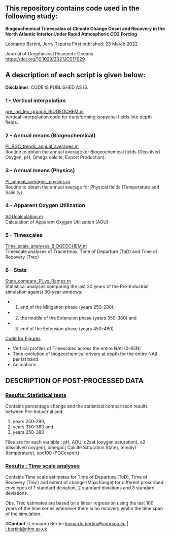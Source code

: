 ## This repository contains code used in the following study: 

**Biogeochemical Timescales of Climate Change Onset and Recovery in the North Atlantic Interior Under Rapid Atmospheric CO2 Forcing**

Leonardo Bertini, Jerry Tjiputra
First published: 23 March 2022

Journal of Geophysical Research: Oceans
https://doi.org/10.1029/2021JC017929

## A description of each script is given below:
**Disclaimer**: CODE IS PUBLISHED AS IS. 

### 1 - Vertical interpolation
[pre_ind_leo_grunch_BIOGEOCHEM.m](https://github.com/LeoBertini/NorESM_ramp_study/blob/main/pre_ind_leo_grunch_BIOGEOCHEM.m')  
Vertical interpolation code for transforming isopycnal fields into depth fields. 

### 2 - Annual means (Biogeochemical)
[PI_BGC_trends_annual_averages.m](https://github.com/LeoBertini/NorESM_ramp_study/blob/main/PI_BGC_trends_annual_averages.m')  
Routine to obtain the annual average for Biogeochemical fields (Dissolved Oxygen, pH, Omega calcite, Export Production).

### 3 - Annual means (Physics)
[PI_annual_averages_physics.m](https://github.com/LeoBertini/NorESM_ramp_study/blob/main/PI_annual_averages_physics.m')  
Routine to obtain the annual average for Physical fields (Temperature and Salinity).

### 4 - Apparent Oxygen Utilization
[AOUcalculation.m](https://github.com/LeoBertini/NorESM_ramp_study/blob/main/AOUcalculation.m)  
Calculation of Apparent Oxygen Utilization (AOU) 

### 5 - Timescales 
[Time_scale_analyses_BIOGEOCHEM.m](https://github.com/LeoBertini/NorESM_ramp_study/blob/main/Time_scale_analyses_BIOGEOCHEM.m)  
Timescale analyses of Tracertmax, Time of Departure (ToD) and Time of Recovery (Trec)

### 6 - Stats
[Stats_compare_PI_vs_Ramps.m](https://github.com/LeoBertini/NorESM_ramp_study/blob/main/Stats_compare_PI_vs_Ramps.m)  
Statistical analyses comparing the last 30 years of the Pre-Industrial simulation against 30-year windows: 
 - 1) end of the Mitigation phase (years 250-280), 
 - 2) the middle of the Extension phase (years 350-380) and 
 - 3) end of the Extension phase (years 450-480) 

[Code for Figures](https://github.com/LeoBertini/NorESM_ramp_study/tree/main/Code_for_figures)  

- Vertical profiles of Timescales across the entire NAtl (0-65N)
- Time-evolution of biogeochemical drivers at depth for the entire NAtl per lat band
- Animations


## DESCRIPTION OF POST-PROCESSED DATA

### [Results: Statistical tests](https://drive.google.com/drive/folders/1o62Zr4Tw-npM6_kNsQUzc2U5cDyGH1_T?usp=sharing)  

Contains percentage change and the statistical comparisson  results between Pre-Industrial and: 
1) years 250-280; 
2) years 350-380 and 
3) years 350-380

Files are for each variable : pH, AOU, o2sat (oxygen saturation), o2 (dissolved oxygen), omegac( Calcite Saturation State), templvl (temperature), epc100 (POCexport)


### [Results : Time scale analyses](https://drive.google.com/drive/folders/1M0vbH0hiiDIqOshxMqmSYp9oZ_Sb1Sd9?usp=sharing)  

Contains Time scale estimates for Time of Departure (ToD), Time of Recovery (Trec) and extent of change (Maxchange) 
for different prescribed envelopes of 1 standard deviation, 2 standard diviations and 3 standard deviations. 

Obs. Trec estimates are based on a linear regression using the last 100 years of the time series whenever there is no recovery whitin the time span of the simulation.  



#__Contact :__
Leonardo Bertini
leonardo.bertini@imbrsea.eu | l.bertini@nhm.ac.uk 
